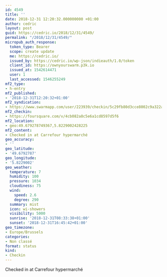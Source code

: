 ```yaml
---
id: 4549
title: ''
date: 2018-12-31 12:20:32.000000000 +01:00
author: cedric
layout: post
guid: https://cedric.io/2018/12/31/4549/
permalink: "/2018/12/31/4549/"
micropub_auth_response:
  token_type: Bearer
  scope: create update
  me: https://cedric.io/
  issued_by: https://cedric.io/wp-json/indieauth/1.0/token
  client_id: https://ownyourswarm.p3k.io
  issued_at: 1542614471
  user: 1
  last_accessed: 1546255249
mf2_type:
- h-entry
mf2_published:
- '2018-12-31T12:20:32+01:00'
mf2_syndication:
- https://www.swarmapp.com/user/223939/checkin/5c29fb80d3cce8002c9a322a
mf2_checkin:
- https://foursquare.com/v/4cb082a8c5e6a1cd8597d5f6
mf2_location:
- geo:49.679278749367,5.8229002428225
mf2_content:
- Checked in at Carrefour hypermarché
geo_accuracy:
- ''
geo_latitude:
- '49.6792787'
geo_longitude:
- '5.8229002'
geo_weather:
  temperature: 7
  humidity: 100
  pressure: 1034
  cloudiness: 75
  wind:
    speed: 2.6
    degree: 290
  summary: mist
  icon: wi-showers
  visibility: 5000
  sunrise: '2018-12-31T08:33:38+01:00'
  sunset: '2018-12-31T16:45:42+01:00'
geo_timezone:
- Europe/Brussels
categories:
- Non classé
format: status
kind:
- Checkin
---
```

Checked in at Carrefour hypermarché